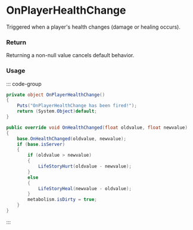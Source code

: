 <Badge type="danger" text="Carbon Compatible"/><Badge type="warning" text="Oxide Compatible"/>
# OnPlayerHealthChange
Triggered when a player's health changes (damage or healing occurs).
### Return
Returning a non-null value cancels default behavior.

### Usage
::: code-group
```csharp [Example]
private object OnPlayerHealthChange()
{
	Puts("OnPlayerHealthChange has been fired!");
	return (System.Object)default;
}
```
```csharp [Source — Assembly-CSharp @ BasePlayer]
public override void OnHealthChanged(float oldvalue, float newvalue)
{
	base.OnHealthChanged(oldvalue, newvalue);
	if (base.isServer)
	{
		if (oldvalue > newvalue)
		{
			LifeStoryHurt(oldvalue - newvalue);
		}
		else
		{
			LifeStoryHeal(newvalue - oldvalue);
		}
		metabolism.isDirty = true;
	}
}

```
:::
